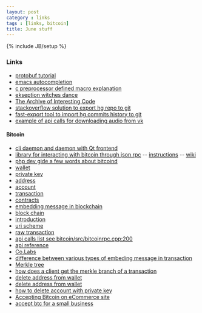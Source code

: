 ```yaml
---
layout: post
category : links
tags : [links, bitcoin]
title: June stuff
---
```

{% include JB/setup %}


### Links
- [protobuf tutorial](https://developers.google.com/protocol-buffers/docs/cpptutorial)
- [emacs autocompletion](http://stackoverflow.com/questions/2944155/emacs-auto-complete-for-c)
- [c preprocessor defined macro explanation](http://gcc.gnu.org/onlinedocs/gcc-3.0.1/cpp_4.html#SEC37)
- [ekseption witches dance](http://www.youtube.com/watch?v=TroXwEQhTR4)
- [The Archive of Interesting Code](http://www.keithschwarz.com/interesting/)
- [stackoverflow solution to export hg repo to git](http://stackoverflow.com/questions/10710250/converting-mercurial-folder-to-a-git-repository)
- [fast-export tool to import hg commits history to git](http://hivelogic.com/articles/converting-from-mercurial-to-git/)
- [example of api calls for downloading audio from vk](http://habrahabr.ru/post/183546/)


#### Bitcoin
- [cli daemon and daemon with Qt frontend](http://sourceforge.net/projects/bitcoin/?source=dlp)
- [library for interacting with bitcoin through json rpc](https://github.com/Xenland/BIK_php)
    -- [instructions](https://github.com/Xenland/BIK_php/blob/master/resources/instructions.txt)
    -- [wiki](https://github.com/Xenland/BIK_php/wiki)
- [php dev gide a few words about bitcoind](https://en.bitcoin.it/wiki/PHP_developer_intro)
- [wallet](https://en.bitcoin.it/wiki/Wallet)
- [private key](https://en.bitcoin.it/wiki/Private_key)
- [address](https://en.bitcoin.it/wiki/Address)
- [account](https://en.bitcoin.it/wiki/Accounts_explained)
- [transaction](https://en.bitcoin.it/wiki/Transaction)
- [contracts](https://en.bitcoin.it/wiki/Contracts)
- [embedding message in blockchain](https://en.bitcoin.it/wiki/Block_chain_message_service)
- [block chain](https://en.bitcoin.it/wiki/Block_chain)
- [introduction](https://en.bitcoin.it/wiki/Introduction)
- [uri scheme](https://en.bitcoin.it/wiki/URI_Scheme)
- [raw transaction](https://en.bitcoin.it/wiki/Raw_Transactions)
- [api calls list see bitcoin/src/bitcoinrpc.cpp:200](https://en.bitcoin.it/wiki/Original_Bitcoin_client/API_Calls_list)
- [api reference](https://en.bitcoin.it/wiki/API_reference_(JSON-RPC))
- [Co.Labs](http://www.fastcolabs.com/3007320/tracking/bitcoin-coming-browser-near-you)
- [difference between various types of embeding message in transaction](http://bitcoin.stackexchange.com/questions/2631/what-are-the-key-differences-between-different-ways-of-embedding-messages-in-the)
- [Merkle tree](http://en.wikipedia.org/wiki/Merkle_tree)
- [how does a client get the merkle branch of a transaction](http://bitcoin.stackexchange.com/questions/11066/how-does-a-client-get-the-merkle-branch-of-a-transaction)
- [delete address from wallet](https://bitcointalk.org/index.php?topic=2128.0)
- [delete address from wallet](https://bitcointalk.org/index.php?topic=84425.0)
- [how to delete account with private key](http://bitcoin.stackexchange.com/questions/3654/what-is-the-best-way-to-recover-from-an-accidental-double-spend/3657#3657)
- [Accepting Bitcoin on eCommerce site](https://bitcointalk.org/index.php?topic=62028.0)
- [accept btc for a small business](https://en.bitcoin.it/wiki/How_to_accept_Bitcoin,_for_small_businesses)
